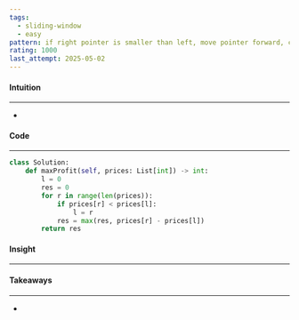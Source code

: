 ```yaml
---
tags:
  - sliding-window
  - easy
pattern: if right pointer is smaller than left, move pointer forward, calc max of cur and max
rating: 1000
last_attempt: 2025-05-02
---
```


#### Intuition
---
- 

#### Code
---

```python
class Solution:
    def maxProfit(self, prices: List[int]) -> int:
        l = 0
        res = 0
        for r in range(len(prices)):
            if prices[r] < prices[l]:
                l = r
            res = max(res, prices[r] - prices[l])
        return res
```

#### Insight
---


#### Takeaways
---
- 